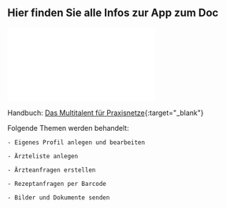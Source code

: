 ## Hier finden Sie alle Infos zur App zum Doc

![App zum Doc Logo](helpwave/support/Dokumente/Patienten/handbuch_azd_patient_bild.pdf)

Handbuch: [Das Multitalent für Praxisnetze](helpwave/support/Dokumente/handbuch_azd_patient.pdf){:target="_blank"}

Folgende Themen werden behandelt:

    - Eigenes Profil anlegen und bearbeiten

    - Ärzteliste anlegen

    - Ärzteanfragen erstellen

    - Rezeptanfragen per Barcode

    - Bilder und Dokumente senden



